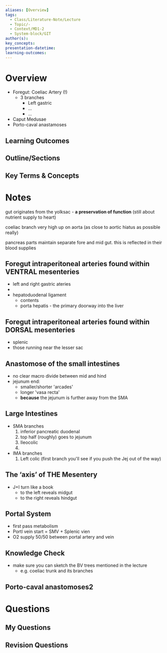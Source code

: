 ```yaml
---
aliases: [Overview]
tags:
  - Class/Literature-Note/Lecture
  - Topic/-
  - Context/MD1-2
  - System-block/GIT
author(s): 
key_concepts: 
presentation-datetime: 
learning-outcomes:
---
```


# Overview
- Foregut: Coeliac Artery (!)
	- 3 branches
		- Left gastric
		- ...
		- ...
- Caput Medusae
- Porto-caval anastamoses
## Learning Outcomes

## Outline/Sections

## Key Terms & Concepts


# Notes

gut originates from the yolksac - **a preservation of function** (still about nutrient supply to heart)

coeliac branch very high up on aorta (as close to aortic hiatus as possible really)

pancreas parts maintain separate fore and mid gut. this is reflected in their blood supplies

## Foregut intraperitoneal arteries found within VENTRAL mesenteries
- left and right gastric ateries
- 
- hepatoduodenal ligament
	- contents
	- porta hepatis - the primary doorway into the liver
## Foregut intraperitoneal arteries found within DORSAL mesenteries
- splenic
- those running near the lesser sac

## Anastomose of the small intestines
- no clear macro divide between mid and hind
- jejunum end:
	- smaller/shorter 'arcades'
	- longer 'vasa recta'
	- **because** the jejunum is further away from the SMA

## Large Intestines
- SMA branches
	1. inferior pancreatic duodenal
	2. top half (roughly) goes to jejunum
	3. Ileocolic
	4. 
- IMA branches
	1. Left colic (first branch you'll see if you push the Jej out of the way)

## The ‘axis’ of THE Mesentery
- J+I turn like a book
	- to the left reveals midgut
	- to the right reveals hindgut

## Portal System
- first pass metabolism
- Portl vein start = SMV + Splenic vien
- O2 supply 50/50 between portal artery and vein
## Knowledge Check
- make sure you can sketch the BV trees mentioned in the lecture
	- e.g. coeliac trunk and its branches

## Porto-caval anastomoses2
# Questions

## My Questions
## Revision Questions




